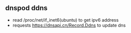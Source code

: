 ## dnspod ddns

- read /proc/net/if_inet6(ubuntu) to get ipv6 address
- requests https://dnsapi.cn/Record.Ddns to update dns


